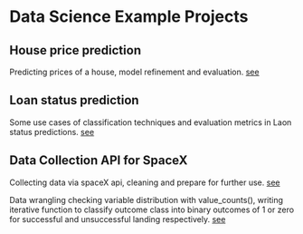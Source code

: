# Data Science Example Projects

## House price prediction

Predicting prices of a house, model refinement and evaluation.
[see](https://github.com/kuta-ndze/DScExampleProjects/blob/main/House%20Price%20Prediction.ipynb)

## Loan status prediction

Some use cases of classification techniques and evaluation metrics in
Laon status predictions.
[see](https://github.com/kuta-ndze/DScExampleProjects/blob/main/Machine_Learning_With_Python.ipynb)

## Data Collection API for SpaceX

Collecting data via spaceX api, cleaning and prepare for further use.
[see](https://github.com/kuta-ndze/DScExampleProjects/blob/main/Data_Collection_API.ipynb)

Data wrangling checking variable
distribution with value_counts(), writing iterative function to
classify outcome class into binary outcomes of 1 or zero for successful
and unsuccessful landing respectively.
[see](https://github.com/kuta-ndze/DScExampleProjects/blob/main/Data_Wrangling_EDA.ipynb)
